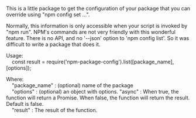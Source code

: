 This is a little package to get the configuration of your package that you can override using "npm config set ...".

Normally, this information is only accessible when your script is invoked by "npm run".
NPM's commands are not very friendly with this wonderful feature. There is no API, and no '--json' option to 'npm config list'. So it was difficult to write a package that does it.

Usage:<br/>
&nbsp;&nbsp;&nbsp;&nbsp;const result = require('npm-package-config').list([package_name], [options]);

Where:<br/>
&nbsp;&nbsp;&nbsp;&nbsp;"package_name" : (optional) name of the package<br/>
&nbsp;&nbsp;&nbsp;&nbsp;"options"      : (optional) an object with options. "async" : When true, the function will return a Promise. When false, the function will return the result. Default is false.<br/>
&nbsp;&nbsp;&nbsp;&nbsp;"result"       : The result of the function.<br/>
